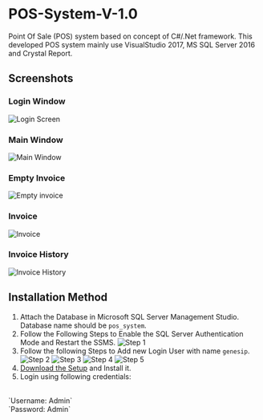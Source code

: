 # POS-System-V-1.0
Point Of Sale (POS) system based on concept of C#/.Net framework. This developed POS system mainly use VisualStudio 2017, MS SQL Server 2016 and Crystal Report.
## Screenshots
### Login Window
![Login Screen](https://github.com/AdnanMuhib/POS-System-V-1.0/blob/master/SCREEN%20SHOTS/Login.png)
### Main Window
![Main Window](https://github.com/AdnanMuhib/POS-System-V-1.0/blob/master/SCREEN%20SHOTS/Main.png)
### Empty Invoice
![Empty invoice](https://github.com/AdnanMuhib/POS-System-V-1.0/blob/master/SCREEN%20SHOTS/Invoice%20Empty.png)
### Invoice
![Invoice](https://github.com/AdnanMuhib/POS-System-V-1.0/blob/master/SCREEN%20SHOTS/Invoice.png)
### Invoice History
![Invoice History](https://github.com/AdnanMuhib/POS-System-V-1.0/blob/master/SCREEN%20SHOTS/Invoice%20History.png)

## Installation Method
1. Attach the Database in Microsoft SQL Server Management Studio. Database name should be `pos_system`.
2. Follow the Following Steps to Enable the SQL Server Authentication Mode and Restart the SSMS.
![Step 1](https://github.com/AdnanMuhib/POS-System-V-1.0/blob/master/SCREEN%20SHOTS/Step%201.png)
3. Follow the following Steps to Add new Login User with name `genesip`.
![Step 2](https://github.com/AdnanMuhib/POS-System-V-1.0/blob/master/SCREEN%20SHOTS/Step%202.png)
![Step 3](https://github.com/AdnanMuhib/POS-System-V-1.0/blob/master/SCREEN%20SHOTS/Step%203.png)
![Step 4](https://github.com/AdnanMuhib/POS-System-V-1.0/blob/master/SCREEN%20SHOTS/Step%204.png)
![Step 5](https://github.com/AdnanMuhib/POS-System-V-1.0/blob/master/SCREEN%20SHOTS/Step%205.png)
4. [Download the Setup](https://github.com/AdnanMuhib/POS-System-V-1.0/raw/master/SETUP/POS%20System%20V%201.1.exe) and Install it.
5. Login using following credentials:
<br>
`Username: Admin` <br>
`Password: Admin`

